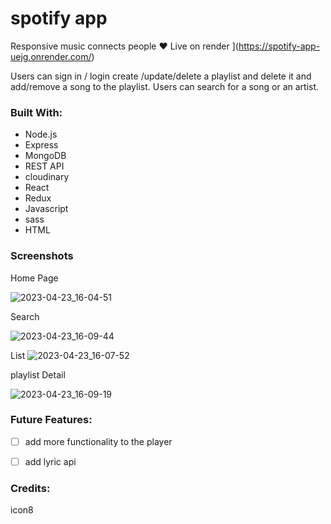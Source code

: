 # spotify app

Responsive music connects people ❤️
Live on render ](https://spotify-app-uejg.onrender.com/)


Users can sign in / login
create /update/delete a playlist and delete it
and add/remove a song to the playlist.
Users can search for a song or an artist.
### Built With:

- Node.js
- Express
- MongoDB
- REST API
- cloudinary
- React
- Redux
- Javascript
- sass
- HTML

### Screenshots
Home Page

![2023-04-23_16-04-51](https://user-images.githubusercontent.com/80868084/233862951-14c3086c-3533-46fd-92f1-1970e0db10b4.png)

Search

![2023-04-23_16-09-44](https://user-images.githubusercontent.com/80868084/233863369-98bacd87-ef48-4b6b-8a00-70adad7d444c.png)


List
![2023-04-23_16-07-52](https://user-images.githubusercontent.com/80868084/233863098-b88dde8d-dd71-43ed-ad3b-bf204309edc6.png)

playlist Detail

![2023-04-23_16-09-19](https://user-images.githubusercontent.com/80868084/233863239-329cc3eb-d7af-4036-a19f-db68404e5308.png)






### Future Features:

- [ ] add more functionality to the player
- [ ] add lyric api



### Credits:
icon8 
